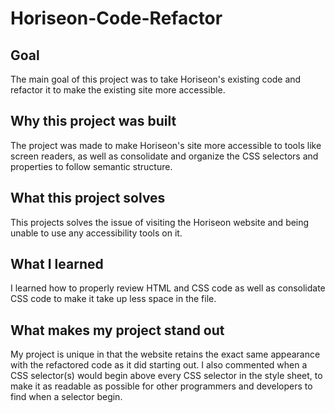 # Horiseon-Code-Refactor

## Goal
The main goal of this project was to take Horiseon's existing code and refactor it to make the existing site more accessible.

## Why this project was built
The project was made to make Horiseon's site more accessible to tools like screen readers, as well as consolidate and organize the CSS selectors and properties to follow semantic structure.

## What this project solves
This projects solves the issue of visiting the Horiseon website and being unable to use any accessibility tools on it. 

## What I learned
I learned how to properly review HTML and CSS code as well as consolidate CSS code to make it take up less space in the file.

## What makes my project stand out
My project is unique in that the website retains the exact same appearance with the refactored code as it did starting out. I also commented when a CSS selector(s) would begin above every CSS selector in the style sheet, to make it as readable as possible for other programmers and developers to find when a selector begin.